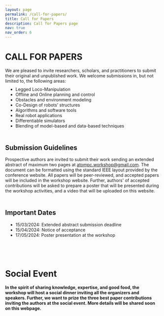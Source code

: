 ```yaml
---
layout: page
permalink: /call-for-papers/
title: Call for Papers
description: Call for Papers page
nav: true
nav_order: 6
---
```


<h1 class="fancy-heading">CALL FOR PAPERS</h1>

<div class="page-text">
We are pleased to invite researchers, scholars, and practitioners to submit their original and unpublished work. We welcome submissions in, but not limited to, the following areas:
<ul style="margin: 10px 0 10px 10px">
  <li>Legged Loco-Manipulation</li>
  <li>Offline and Online planning and control</li>
  <li>Obstacles and environment modeling</li>
  <li>Co-Design of robots’ structures</li>
  <li>Algorithms and software tools</li>
  <li>Real robot applications</li>
  <li>Differentiable simulators</li>
  <li>Blending of model-based and data-based techniques</li>
</ul>

<h2 style="margin-top: 50px">Submission Guidelines</h2>
Prospective authors are invited to submit their work sending an extended abstract of maximum two pages at <a href="mailto:atompc.workshop@gmail.com"> atompc.workshop@gmail.com</a>. The document can be formatted using the standard IEEE layout provided by the conference website. All papers will be peer-reviewed, and accepted papers will be included in the workshop website. Further, authors' of accepted contributions will be asked to prepare a poster that will be presented during the workshop activities, and a video that will be uploaded on this website.

<h2 style="margin-top: 50px">Important Dates</h2>

<ul style="margin: 10px 0 10px 10px">
  <li>15/03/2024: Extended abstract submission deadline</li>
  <li>15/04/2024: Notice of acceptance</li>
  <li>17/05/2024: Poster presentation at the workshop</li>
</ul>

<h1 style="margin-top: 100px; color: var(--global-theme-color); font-weight: bold">Social Event</h1>
<b>In the spirit of sharing knowledge, expertise, and good food, the workshop will host a social dinner inviting all the organizers and speakers. Further, we want to prize the three best paper contributions inviting the authors at the social event. More details will be shared soon on this webpage.</b>


</div>